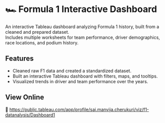 # 🏎️ Formula 1 Interactive Dashboard

An interactive Tableau dashboard analyzing Formula 1 history, built from a cleaned and prepared dataset.  
Includes multiple worksheets for team performance, driver demographics, race locations, and podium history.

## Features
- Cleaned raw F1 data and created a standardized dataset.
- Built an interactive Tableau dashboard with filters, maps, and tooltips.
- Visualized trends in driver and team performance over the years.


## View Online
🔗 https://public.tableau.com/app/profile/sai.manvija.cherukuri/viz/f1-datanalysis/Dashboard1
